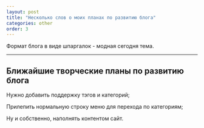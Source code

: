 ```yaml
---
layout: post
title: "Несколько слов о моих планах по развитию блога"
categories: other
order: 3
---
```


Формат блога в виде шпаргалок - модная сегодня тема.

---

## Ближайшие творческие планы по развитию блога

Нужно добавить поддержку тэгов и категорий;

Прилепить нормальную строку меню для перехода по категориям;

Ну и собственно, наполнять контентом сайт.
